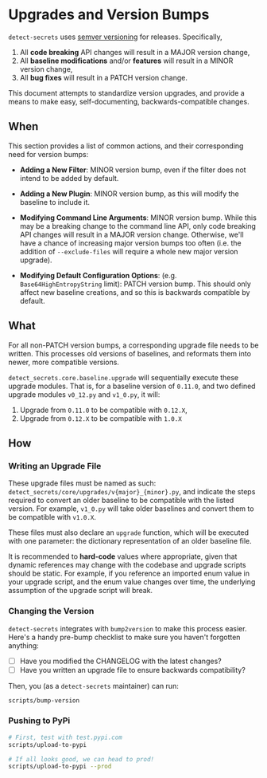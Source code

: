 # Upgrades and Version Bumps

`detect-secrets` uses [semver versioning](https://semver.org/) for releases. Specifically,

1. All **code breaking** API changes will result in a MAJOR version change,
2. All **baseline modifications** and/or **features** will result in a MINOR version change,
3. All **bug fixes** will result in a PATCH version change.

This document attempts to standardize version upgrades, and provide a means to make easy,
self-documenting, backwards-compatible changes.

## When

This section provides a list of common actions, and their corresponding need for version bumps:

- **Adding a New Filter**: MINOR version bump, even if the filter does not intend to be added
  by default.

- **Adding a New Plugin**: MINOR version bump, as this will modify the baseline to include it.

- **Modifying Command Line Arguments**: MINOR version bump. While this may be a breaking change
  to the command line API, only code breaking API changes will result in a MAJOR version change.
  Otherwise, we'll have a chance of increasing major version bumps too often (i.e. the addition
  of `--exclude-files` will require a whole new major version upgrade).

- **Modifying Default Configuration Options**: (e.g. `Base64HighEntropyString` limit): PATCH
  version bump. This should only affect new baseline creations, and so this is backwards compatible
  by default.

## What

For all non-PATCH version bumps, a corresponding upgrade file needs to be written. This processes
old versions of baselines, and reformats them into newer, more compatible versions.

`detect_secrets.core.baseline.upgrade` will sequentially execute these upgrade modules. That is,
for a baseline version of `0.11.0`, and two defined upgrade modules `v0_12.py` and `v1_0.py`,
it will:

1. Upgrade from `0.11.0` to be compatible with `0.12.X`,
2. Upgrade from `0.12.X` to be compatible with `1.0.X`

## How

### Writing an Upgrade File

These upgrade files must be named as such: `detect_secrets/core/upgrades/v{major}_{minor}.py`, and
indicate the steps required to convert an older baseline to be compatible with the listed version.
For example, `v1_0.py` will take older baselines and convert them to be compatible with `v1.0.X`.

These files must also declare an `upgrade` function, which will be executed with one parameter:
the dictionary representation of an older baseline file.

It is recommended to **hard-code** values where appropriate, given that dynamic references may
change with the codebase and upgrade scripts should be static. For example, if you reference an
imported enum value in your upgrade script, and the enum value changes over time, the underlying
assumption of the upgrade script will break.

### Changing the Version

`detect-secrets` integrates with `bump2version` to make this process easier. Here's a handy
pre-bump checklist to make sure you haven't forgotten anything:

- [ ] Have you modified the CHANGELOG with the latest changes?
- [ ] Have you written an upgrade file to ensure backwards compatibility?

Then, you (as a `detect-secrets` maintainer) can run:

```bash
scripts/bump-version
```

### Pushing to PyPi

```bash
# First, test with test.pypi.com
scripts/upload-to-pypi

# If all looks good, we can head to prod!
scripts/upload-to-pypi --prod
```
